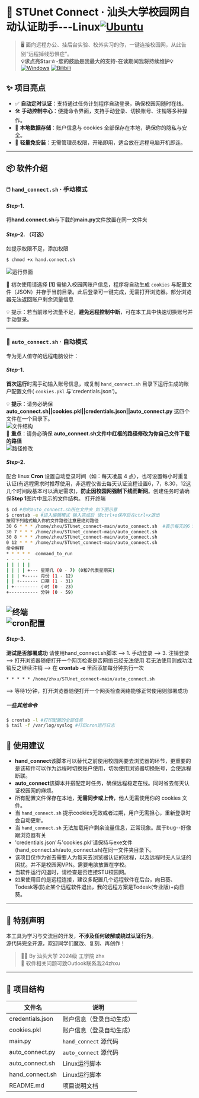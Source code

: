 # 🚀 STUnet Connect · 汕头大学校园网自动认证助手---Linux[![Ubuntu](https://img.shields.io/badge/Ubuntu-E95420?style=flat&logo=ubuntu&logoColor=white)](https://github.com/xuzhihaoup/STUnet_connect/blob/main/STUnet_connect_Linux)

> 🖥️ 面向远程办公、挂后台实验、校外实习的你，一键连接校园网，从此告别“远程掉线恐惧症”。  
**💡求点亮Star☆-您的鼓励是我最大的支持-在读期间我将持续维护💡** [![Windows](https://img.shields.io/badge/Windows-0078D4?style=flat&logo=windows&logoColor=white)](https://github.com/xuzhihaoup/STUnet_connect)
[![Bilibili](https://img.shields.io/badge/Bilibili-white?style=flat&logo=bilibili&logoColor=0077B5)](https://www.bilibili.com/video/BV1EwhvzoEis/?vd_source=14c6392964a3f4218c6147d1ed82bcbc)
## ✨ 项目亮点

- ✅ **自动定时认证**：支持通过任务计划程序自动登录，确保校园网随时在线。
- 🛠️ **手动控制中心**：便捷命令界面，支持手动登录、切换账号、注销等多种操作。
- 🔐 **本地数据存储**：账户信息与 cookies 全部保存在本地，确保你的隐私与安全。
- 🧠 **轻量免安装**：无需管理员权限，开箱即用，适合放在远程电脑开机即连。
---

## 📦 软件介绍

### 🖱️ `hand_connect.sh` · 手动模式
#### *Step*-1.   
将**hand.connect.sh**与下载的**main.py**文件放置在同一文件夹  
#### *Step*-2.  **（可选）**
如提示权限不足，添加权限  
```bash
$ chmod +x hand.connect.sh
```
![运行界面](https://github.com/xuzhihaoup/STUnet_connect/blob/main/STUnet_connect_Linux/fig_linux_1.png) 


📝 初次使用请选择 **[1]** 需输入校园网账户信息，程序将自动生成 `cookies` 与配置文件（JSON）并存于当前目录。此后登录可一键完成，无需打开浏览器。部分浏览器无法返回账户剩余流量信息  

💡 提示：若当前账号流量不足，**避免远程控制中断**，可在本工具中快速切换账号并手动登录。

---

### 🤖 `auto_connect.sh` · 自动模式

专为无人值守的远程电脑设计：  

#### *Step*-1. 
**首次运行**时需手动输入账号信息，或复制 `hand_connect.sh` 目录下运行生成的账户配置文件( `cookies.pkl` 与'credentials.json')。   

💡 **提示**：请务必确保 **auto_connect.sh||cookies.pkl||credentials.json||auto_connect.py** 这四个文件在一个目录下。  
![文件结构](https://github.com/xuzhihaoup/STUnet_connect/blob/main/STUnet_connect_Linux/fig_linux_2.png)  
🚨 **重点**：请务必确保 **auto_connect.sh文件中红框的路径修改为你自己文件下载的路径**  
![路径修改](https://github.com/xuzhihaoup/STUnet_connect/blob/main/STUnet_connect_Linux/fig_linux_5.png)  
#### *Step*-2. 
配合 linux **Cron** 设置自动登录时间（如：每天凌晨 4 点），也可设置每小时重复认证(有远程需求时推荐使用，非远程仅省去每天认证流程设置6，7，8.30，12这几个时间段基本可以满足需求)，**防止因校园网强制下线而断网**。创建任务时请确保**Step 1**图片中显示的文件结构。
打开终端  
```bash
$ cd #你的auto_connect.sh所在文件夹 如下图示意
$ crontab -e #进入编辑模式 输入完成后 请ctrl+o保存后在ctrl+x退出
按照下列格式输入你的文件路径注意是绝对路径
30 6 * * * /home/zhxu/STUnet_connect-main/auto_connect.sh  #表示每天的6：30分自动执行
30 7 * * * /home/zhxu/STUnet_connect-main/auto_connect.sh
30 8 * * * /home/zhxu/STUnet_connect-main/auto_connect.sh
0 12 * * * /home/zhxu/STUnet_connect-main/auto_connect.sh
命令解释
* * * * *  command_to_run
- - - - -
| | | | |
| | | | +--- 星期几 (0 - 7) (0和7代表星期天)
| | | +----- 月份 (1 - 12)
| | +------- 日期 (1 - 31)
| +--------- 小时 (0 - 23)
+----------- 分钟 (0 - 59)
```
![终端](https://github.com/xuzhihaoup/STUnet_connect/blob/main/STUnet_connect_Linux/fig_linux_3.png)  
![cron配置](https://github.com/xuzhihaoup/STUnet_connect/blob/main/STUnet_connect_Linux/fig_linux_4.png) 
---
#### *Step*-3. 
**测试是否部署成功** 请使用hand_connect.sh脚本 --> 1. 手动登录 --> 3. 注销登录 --> 打开浏览器随便打开一个网页检查是否网络已经无法使用 若无法使用则成功注销反之继续注销 --> 在 **crontab -e** 里面添加每分钟执行一次  
```
* * * * * /home/zhxu/STUnet_connect-main/auto_connect.sh  
```
-->  等待1分钟，打开浏览器随便打开一个网页检查网络能够正常使用则部署成功
##### 一些其他命令
``` bash
$ crontab -l #打印配置的全部任务
$ tail -f /var/log/syslog #打印cron运行日志
```
## 🧩 使用建议

- **hand_connect**该脚本可以替代之前使用校园网要去浏览器的环节，更重要的是该软件可以作为远程时切换账户使用，切勿使用浏览器切换账号，会使远程断联。  
- **auto_connect**该脚本并搭配定时任务，确保远程稳定在线。同时省去每天认证校园网的麻烦。  
- 所有配置文件保存在本地，**无需同步或上传**，他人无需使用你的 cookies 文件。  
- 当 `hand_connect.sh` 提示cookies无效或者过期，用户无需担心，重新登录时会自动更新。
- 当 `hand_connect.sh` 无法加载用户剩余流量信息，正常现象。属于bug--好像跟浏览器有关
- 'credentials.json'与'cookies.pkl'请保持与exe文件(hand_connect.sh/auto_connect.sh)在同一文件夹目录下。  
- 该项目仅作为省去需要人为每天去浏览器认证的过程，以及远程时无人认证的困扰。并不是校园网VPN。需要电脑放置在学校。  
- 当软件运行闪退时，请检查是否连接STU校园网。
- 如果使用目的是远程连接，建议多配置几个远程软件在后台，向日葵、Todesk等(防止某个远程软件退出，我的远程方案是Todesk(专业版)+向日葵。  

---

## 💬 特别声明

本工具为学习与交流目的开发，**不涉及任何破解或绕过认证行为**。  
源代码完全开源，欢迎同学们魔改、复刻、再创作！

> 🧑‍💻 By 汕头大学 2024级 工学院 zhx  
> 📧   软件相关问题可致Outlook联系我24zhxu  

---

## 📁 项目结构
| 文件名              | 说明                        |
|---------------------|------------------------------|
| credentials.json    | 账户信息（登录自动生成）     |
| cookies.pkl         | 账户信息（登录自动生成）     |
| main.py             | `hand_connect` 源代码    |
| auto_connect.py     | `auto_connect` 源代码    |
| auto_connect.sh     | Linux运行脚本     |
| hand_connect.sh     | Linux运行脚本    |
| README.md           | 项目说明文档                 |

